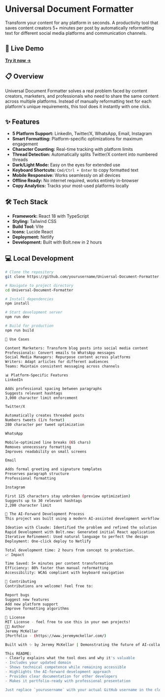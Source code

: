 # Universal Document Formatter

Transform your content for any platform in seconds. A productivity tool that saves content creators 5+ minutes per post by automatically reformatting text for different social media platforms and communication channels.

## 🚀 Live Demo

**[Try it now →](https://document-formatter.netlify.app/)**

## 📋 Overview

Universal Document Formatter solves a real problem faced by content creators, marketers, and professionals who need to share the same content across multiple platforms. Instead of manually reformatting text for each platform's unique requirements, this tool does it instantly with one click.

## ✨ Features

- **5 Platform Support:** LinkedIn, Twitter/X, WhatsApp, Email, Instagram
- **Smart Formatting:** Platform-specific optimizations for maximum engagement
- **Character Counting:** Real-time tracking with platform limits
- **Thread Detection:** Automatically splits Twitter/X content into numbered threads
- **Dark/Light Mode:** Easy on the eyes for extended use
- **Keyboard Shortcuts:** `Cmd/Ctrl + Enter` to copy formatted text
- **Mobile Responsive:** Works seamlessly on all devices
- **Offline Ready:** No internet required, works entirely in-browser
- **Copy Analytics:** Tracks your most-used platforms locally

## 🛠 Tech Stack

- **Framework:** React 18 with TypeScript
- **Styling:** Tailwind CSS
- **Build Tool:** Vite
- **Icons:** Lucide React
- **Deployment:** Netlify
- **Development:** Built with Bolt.new in 2 hours

## 💻 Local Development

```bash
# Clone the repository
git clone https://github.com/yourusername/Universal-Document-Formatter.git

# Navigate to project directory
cd Universal-Document-Formatter

# Install dependencies
npm install

# Start development server
npm run dev

# Build for production
npm run build

🎯 Use Cases

Content Marketers: Transform blog posts into social media content
Professionals: Convert emails to WhatsApp messages
Social Media Managers: Repurpose content across platforms
Writers: Adapt articles for different audiences
Teams: Maintain consistent messaging across channels

📊 Platform-Specific Features
LinkedIn

Adds professional spacing between paragraphs
Suggests relevant hashtags
3,000 character limit enforcement

Twitter/X

Automatically creates threaded posts
Numbers tweets (1/n format)
280 character per tweet optimization

WhatsApp

Mobile-optimized line breaks (65 chars)
Removes unnecessary formatting
Improves readability on small screens

Email

Adds formal greeting and signature templates
Preserves paragraph structure
Professional formatting

Instagram

First 125 characters stay unbroken (preview optimization)
Suggests up to 30 relevant hashtags
2,200 character limit

🚀 The AI-Forward Development Process
This project was built using a modern AI-assisted development workflow:

Ideation with Claude: Identified the problem and refined the solution
Rapid Development with Bolt.new: Generated initial React application
Iterative Refinement: Used natural language to perfect the design
Deployment: One-click deploy to Netlify

Total development time: 2 hours from concept to production.
📈 Impact

Time Saved: 5+ minutes per content transformation
Efficiency: 80% faster than manual reformatting
Accessibility: WCAG compliant with keyboard navigation

🤝 Contributing
Contributions are welcome! Feel free to:

Report bugs
Suggest new features
Add new platform support
Improve formatting algorithms

📄 License
MIT License - feel free to use this in your own projects!
👨‍💻 Author
Jeremy McKellar
[Portfolio - (https://www.jeremymckellar.com/)

Built with ✨ by Jeremy McKellar | Demonstrating the future of AI-collaborative development

This README:
- Clearly explains what the tool does and why it's valuable
- Includes your updated domain
- Shows technical competence while remaining accessible
- Highlights the AI-forward development approach
- Provides clear documentation for other developers
- Makes it portfolio-ready with professional presentation

Just replace `yourusername` with your actual GitHub username in the clone URL and author link.
